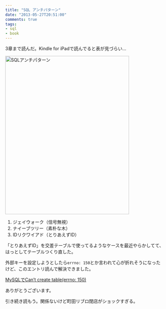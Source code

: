 ```yaml
---
title: "SQL アンチパターン"
date: "2013-05-27T20:51:00"
comments: true
tags: 
- sql
- book
---
```


3章まで読んだ。Kindle for iPadで読んでると表が見づらい...

<!--more-->

<a href="http://www.amazon.co.jp/SQL%E3%82%A2%E3%83%B3%E3%83%81%E3%83%91%E3%82%BF%E3%83%BC%E3%83%B3-Bill-Karwin/dp/4873115892%3FSubscriptionId%3D0AVSM5SVKRWTFMG7ZR82%26tag%3Dhikarock-22%26linkCode%3Dxm2%26camp%3D2025%26creative%3D165953%26creativeASIN%3D4873115892" target="_blank" title="SQLアンチパターン"><img src="https://images-na.ssl-images-amazon.com/images/I/41qHKrFZi0L.jpg" width="391" height="500" alt="SQLアンチパターン" /></a>

1. ジェイウォーク（信号無視）
1. ナイーブツリー（素朴な木）
1. IDリクワイアド（とりあえずID）

「とりあえずID」を交差テーブルで使ってるようなケースを最近やらかしてて、はっとしてテーブルつくり直した。

外部キーを設定しようとしたら`errno: 150`とか言われて心が折れそうになったけど、このエントリ読んで解決できました。

[MySQLでCan’t create table(errno: 150) ](http://fizsoft.net/?p=294)

ありがとうございます。

引き続き読もう。関係ないけど町田リブロ閉店がショックすぎる。
